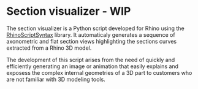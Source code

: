 # Section visualizer - WIP

The section visualizer is a Python script developed for Rhino using the [RhinoScriptSyntax](https://github.com/mcneel/rhinoscriptsyntax) library. It automaticaly generates a sequence of axonometric and flat section views highlighting the sections curves extracted from a Rhino 3D model. 

The development of this script arises from the need of quickly and efficiently generating an image or animation that easily explains and exposess the complex internal geometries of a 3D part to customers who are not familiar with 3D modeling tools.

